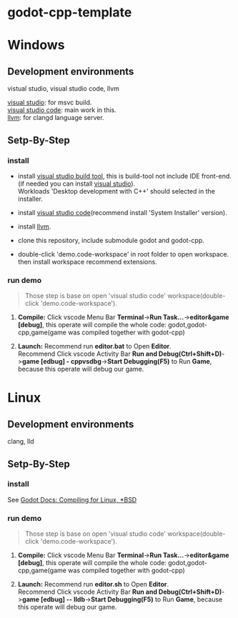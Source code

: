 # godot-cpp-template

# Windows
## Development environments
vistual studio, visual studio code, llvm

[visual studio](https://visualstudio.microsoft.com/zh-hans/downloads/#build-tools-for-visual-studio-2022): for msvc build.  
[visual studio code](https://code.visualstudio.com/Download#): main work in this.  
[llvm](https://releases.llvm.org/): for clangd language server.  

## Setp-By-Step
### install
- install [visual studio build tool](https://visualstudio.microsoft.com/zh-hans/downloads/#build-tools-for-visual-studio-2022), this is build-tool not include IDE front-end. (if needed you can install [visual studio](https://visualstudio.microsoft.com/zh-hans/downloads/#visual-studio-community-2022)).  
Workloads 'Desktop development with C++' should selected in the installer.

- install [visual studio code](https://code.visualstudio.com/Download#)(recommend install 'System Installer' version).

- install [llvm](https://releases.llvm.org/).

- clone this repository, include submodule godot and godot-cpp.

- double-click 'demo.code-workspace' in root folder to open workspace.  
then install workspace recommend extensions.

### run demo
> Those step is base on open 'visual studio code' workspace(double-click 'demo.code-workspace').
1. **Compile:** Click vscode Menu Bar **Terminal**->**Run Task...**->**editor&game [debug]**, this operate will compile the whole code: godot,godot-cpp,game(game was compiled together with godot-cpp)

2. **Launch:** Recommend run **editor.bat** to Open **Editor**.  
Recommend Click vscode Activity Bar **Run and Debug(Ctrl+Shift+D)**->**game [edbug] - cppvsdbg**->**Start Debugging(F5)** to Run **Game**, because this operate will debug our game.

# Linux
## Development environments
clang, lld

## Setp-By-Step
### install
See [Godot Docs: Compiling for Linux, *BSD](https://docs.godotengine.org/en/stable/contributing/development/compiling/compiling_for_linuxbsd.html)

### run demo
> Those step is base on open 'visual studio code' workspace(double-click 'demo.code-workspace').
1. **Compile:** Click vscode Menu Bar **Terminal**->**Run Task...**->**editor&game [debug]**, this operate will compile the whole code: godot,godot-cpp,game(game was compiled together with godot-cpp)

2. **Launch:** Recommend run **editor.sh** to Open **Editor**.  
Recommend Click vscode Activity Bar **Run and Debug(Ctrl+Shift+D)**->**game [edbug] -- lldb**->**Start Debugging(F5)** to Run **Game**, because this operate will debug our game.

